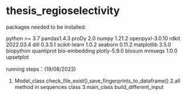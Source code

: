 # thesis_regioselectivity
packages needed to be installed:

python >= 3.7
pandas1.4.3
proDy 2.0
numpy 1.21.2
openpyxl-3.0.10
rdkit 2022.03.4
dill 0.3.5.1
scikit-learn 1.0.2
seaborn 0.11.2
matplotlib 3.5.0
biopython
quantiprot
bio-embedding
plotly-5.9.0 
blosum
mmseqs 1.0.0
upsetplot

running steps：(19/08/2022)
1. Model_class check_file_exist(),save_fingerprints_to_dataframe()
2.all method in sequences class
3.main_class build_different_input
